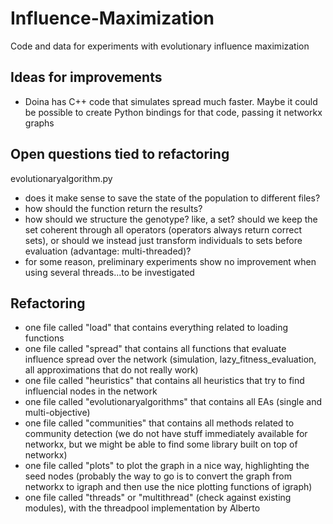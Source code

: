 # Influence-Maximization
Code and data for experiments with evolutionary influence maximization

## Ideas for improvements
- Doina has C++ code that simulates spread much faster. Maybe it could be possible to create Python bindings for that code, passing it networkx graphs

## Open questions tied to refactoring
evolutionaryalgorithm.py
- does it make sense to save the state of the population to different files?
- how should the function return the results?
- how should we structure the genotype? like, a set? should we keep the set coherent through all operators (operators always return correct sets), or should we instead just transform individuals to sets before evaluation (advantage: multi-threaded)?
- for some reason, preliminary experiments show no improvement when using several threads...to be investigated

## Refactoring
- one file called "load" that contains everything related to loading functions
- one file called "spread" that contains all functions that evaluate influence spread over the network (simulation, lazy_fitness_evaluation, all approximations that do not really work)
- one file called "heuristics" that contains all heuristics that try to find influencial nodes in the network
- one file called "evolutionaryalgorithms" that contains all EAs (single and multi-objective)
- one file called "communities" that contains all methods related to community detection (we do not have stuff immediately available for networkx, but we might be able to find some library built on top of networkx)
- one file called "plots" to plot the graph in a nice way, highlighting the seed nodes (probably the way to go is to convert the graph from networkx to igraph and then use the nice plotting functions of igraph)
- one file called "threads" or "multithread" (check against existing modules), with the threadpool implementation by Alberto
